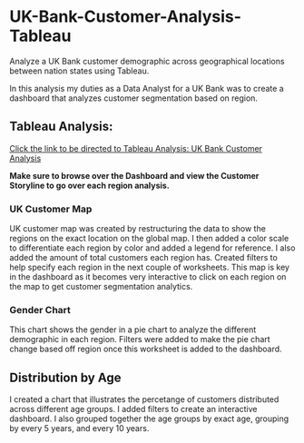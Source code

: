 # UK-Bank-Customer-Analysis-Tableau
Analyze a UK Bank customer demographic across geographical locations between nation states using Tableau.

In this analysis my duties as a Data Analyst for a UK Bank was to create a dashboard that analyzes customer segmentation based on region. 

## Tableau Analysis: 
[Click the link to be directed to Tableau Analysis: UK Bank Customer Analysis](https://public.tableau.com/profile/alex2874#!/vizhome/UKBankCustomerSegmentationDashboard_15947975216560/UKBankCustomersDashboard) 

**Make sure to browse over the Dashboard and view the Customer Storyline to go over each region analysis.** 


### UK Customer Map
UK customer map was created by restructuring the data to show the regions on the exact location on the global map. I then added a color scale to differentiate each region by color and added a legend for reference. I also added the amount of total customers each region has. Created filters to help specify each region in the next couple of worksheets. This map is key in the dashboard as it becomes very interactive to click on each region on the map to get customer segmentation analytics. 

### Gender Chart
This chart shows the gender in a pie chart to analyze the different demographic in each region. Filters were added to make the pie chart change based off region once this worksheet is added to the dashboard. 

## Distribution by Age 
I created a chart that illustrates the percetange of customers distributed across different age groups. I added filters to create an interactive dashboard. I also grouped together the age groups by exact age, grouping by every 5 years, and every 10 years. 
